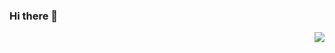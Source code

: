 ### Hi there 👋
<img align="right" src="https://github-readme-stats.vercel.app/api?username=AndrewLiuZY&show_icons=true&theme=default " />
